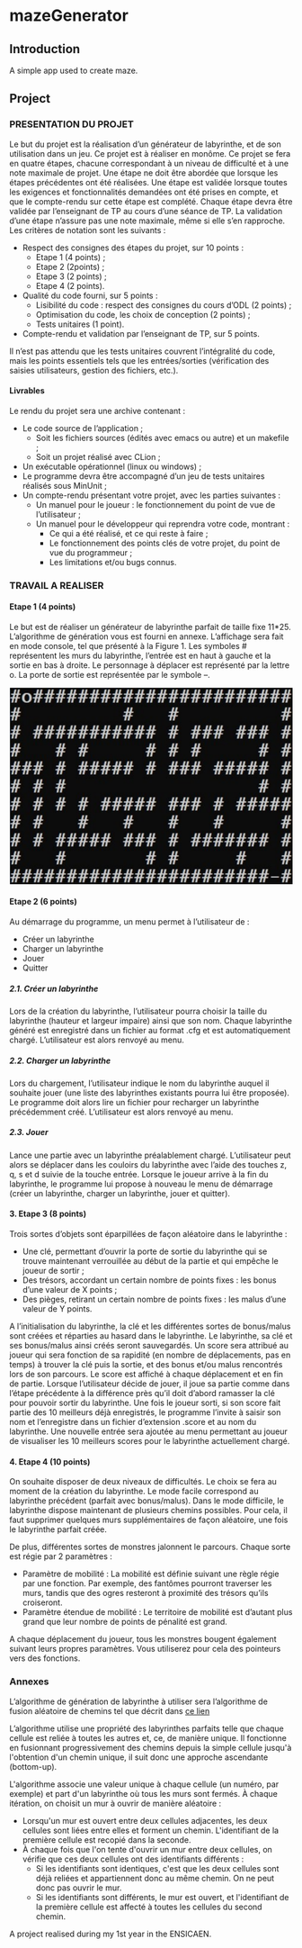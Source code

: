 # mazeGenerator

## Introduction

A simple app used to create maze.  

## Project

### PRESENTATION DU PROJET

Le but du projet est la réalisation d’un générateur de labyrinthe, et de son utilisation dans un
jeu. Ce projet est à réaliser en monôme.
Ce projet se fera en quatre étapes, chacune correspondant à un niveau de difficulté et à une
note maximale de projet. Une étape ne doit être abordée que lorsque les étapes précédentes
ont été réalisées. Une étape est validée lorsque toutes les exigences et fonctionnalités
demandées ont été prises en compte, et que le compte-rendu sur cette étape est complété.
Chaque étape devra être validée par l’enseignant de TP au cours d’une séance de TP. La
validation d’une étape n’assure pas une note maximale, même si elle s’en rapproche.
Les critères de notation sont les suivants :

* Respect des consignes des étapes du projet, sur 10 points :
  * Etape 1 (4 points) ;
  * Etape 2 (2points) ;
  * Etape 3 (2 points) ;
  * Etape 4 (2 points).
* Qualité du code fourni, sur 5 points :
  * Lisibilité du code : respect des consignes du cours d’ODL (2 points) ;
  * Optimisation du code, les choix de conception (2 points) ;
  * Tests unitaires (1 point).
* Compte-rendu et validation par l’enseignant de TP, sur 5 points.

Il n’est pas attendu que les tests unitaires couvrent l’intégralité du code, mais les points
essentiels tels que les entrées/sorties (vérification des saisies utilisateurs, gestion des fichiers,
etc.).

#### Livrables

Le rendu du projet sera une archive contenant :

* Le code source de l’application ;
  * Soit les fichiers sources (édités avec emacs ou autre) et un makefile ;
  * Soit un projet réalisé avec CLion ;
* Un exécutable opérationnel (linux ou windows) ;
* Le programme devra être accompagné d’un jeu de tests unitaires réalisés sous MinUnit ;
* Un compte-rendu présentant votre projet, avec les parties suivantes :
  * Un manuel pour le joueur : le fonctionnement du point de vue de l’utilisateur ;
  * Un manuel pour le développeur qui reprendra votre code, montrant :
    * Ce qui a été réalisé, et ce qui reste à faire ;
    * Le fonctionnement des points clés de votre projet, du point de vue du programmeur ;
    * Les limitations et/ou bugs connus.

### TRAVAIL A REALISER

#### Etape 1 (4 points)

Le but est de réaliser un générateur de labyrinthe parfait de taille fixe 11*25. L’algorithme de
génération vous est fourni en annexe. L’affichage sera fait en mode console, tel que présenté
à la Figure 1. Les symboles # représentent les murs du labyrinthe, l’entrée est en haut à gauche
et la sortie en bas à droite. Le personnage à déplacer est représenté par la lettre o. La porte de
sortie est représentée par le symbole –.

![Figure 1 Rendu d'un labyrinthe de taille 11*25 en mode console](.README/exampleDisplay.png)

#### Etape 2 (6 points)

Au démarrage du programme, un menu permet à l’utilisateur de :

* Créer un labyrinthe
* Charger un labyrinthe
* Jouer
* Quitter

##### 2.1. Créer un labyrinthe

Lors de la création du labyrinthe, l’utilisateur pourra choisir la taille du labyrinthe (hauteur et
largeur impaire) ainsi que son nom. Chaque labyrinthe généré est enregistré dans un fichier au
format .cfg et est automatiquement chargé. L’utilisateur est alors renvoyé au menu.

##### 2.2. Charger un labyrinthe

Lors du chargement, l’utilisateur indique le nom du labyrinthe auquel il souhaite jouer (une
liste des labyrinthes existants pourra lui être proposée). Le programme doit alors lire un fichier
pour recharger un labyrinthe précédemment créé. L’utilisateur est alors renvoyé au menu.

##### 2.3. Jouer

Lance une partie avec un labyrinthe préalablement chargé. L’utilisateur peut alors se déplacer
dans les couloirs du labyrinthe avec l’aide des touches z, q, s et d suivie de la touche entrée.
Lorsque le joueur arrive à la fin du labyrinthe, le programme lui propose à nouveau le menu
de démarrage (créer un labyrinthe, charger un labyrinthe, jouer et quitter).

#### 3. Etape 3 (8 points)

Trois sortes d’objets sont éparpillées de façon aléatoire dans le labyrinthe :

* Une clé, permettant d’ouvrir la porte de sortie du labyrinthe qui se trouve maintenant
verrouillée au début de la partie et qui empêche le joueur de sortir ;
* Des trésors, accordant un certain nombre de points fixes : les bonus d’une valeur de X
points ;
* Des pièges, retirant un certain nombre de points fixes : les malus d’une valeur de Y
points.

A l’initialisation du labyrinthe, la clé et les différentes sortes de bonus/malus sont créées et
réparties au hasard dans le labyrinthe. Le labyrinthe, sa clé et ses bonus/malus ainsi créés seront
sauvegardés.
Un score sera attribué au joueur qui sera fonction de sa rapidité (en nombre de déplacements,
pas en temps) à trouver la clé puis la sortie, et des bonus et/ou malus rencontrés lors de son
parcours. Le score est affiché à chaque déplacement et en fin de partie.
Lorsque l’utilisateur décide de jouer, il joue sa partie comme dans l’étape précédente à la
différence près qu’il doit d’abord ramasser la clé pour pouvoir sortir du labyrinthe. Une fois le
joueur sorti, si son score fait partie des 10 meilleurs déjà enregistrés, le programme l’invite à
saisir son nom et l’enregistre dans un fichier d’extension .score et au nom du labyrinthe.
Une nouvelle entrée sera ajoutée au menu permettant au joueur de visualiser les 10 meilleurs
scores pour le labyrinthe actuellement chargé.

#### 4. Etape 4 (10 points)

On souhaite disposer de deux niveaux de difficultés. Le choix se fera au moment de la création
du labyrinthe. Le mode facile correspond au labyrinthe précédent (parfait avec bonus/malus).
Dans le mode difficile, le labyrinthe dispose maintenant de plusieurs chemins possibles. Pour
cela, il faut supprimer quelques murs supplémentaires de façon aléatoire, une fois le
labyrinthe parfait créée.

De plus, différentes sortes de monstres jalonnent le parcours. Chaque sorte est régie par 2
paramètres :

* Paramètre de mobilité : La mobilité est définie suivant une règle régie par une fonction.
Par exemple, des fantômes pourront traverser les murs, tandis que des ogres resteront
à proximité des trésors qu’ils croiseront.
* Paramètre étendue de mobilité : Le territoire de mobilité est d’autant plus grand que
leur nombre de points de pénalité est grand.

A chaque déplacement du joueur, tous les monstres bougent également suivant leurs propres
paramètres. Vous utiliserez pour cela des pointeurs vers des fonctions.

### Annexes

L’algorithme de génération de labyrinthe à utiliser sera l’algorithme de fusion aléatoire de
chemins tel que décrit dans [ce lien](https://fr.wikipedia.org/wiki/Mod%C3%A9lisation_math%C3%A9matique_d%27un_labyrinthe#Fusion_al.C3.A9atoire_de_chemins)

L’algorithme utilise une propriété des labyrinthes parfaits telle que chaque cellule est reliée
à toutes les autres et, ce, de manière unique. Il fonctionne en fusionnant progressivement
des chemins depuis la simple cellule jusqu'à l'obtention d'un chemin unique, il suit donc une
approche ascendante (bottom-up).

L'algorithme associe une valeur unique à chaque cellule (un numéro, par exemple) et part d'un
labyrinthe où tous les murs sont fermés. À chaque itération, on choisit un mur à ouvrir de
manière aléatoire :

* Lorsqu'un mur est ouvert entre deux cellules adjacentes, les deux cellules sont liées
entre elles et forment un chemin. L'identifiant de la première cellule est recopié dans la
seconde.
* À chaque fois que l'on tente d'ouvrir un mur entre deux cellules, on vérifie que ces deux
cellules ont des identifiants différents :
  * Si les identifiants sont identiques, c'est que les deux cellules sont déjà reliées et
appartiennent donc au même chemin. On ne peut donc pas ouvrir le mur.
  * Si les identifiants sont différents, le mur est ouvert, et l'identifiant de la première
cellule est affecté à toutes les cellules du second chemin.


A project realised during my 1st year in the ENSICAEN.
